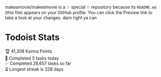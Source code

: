 makeamovie/makeamovie is a ✨ special ✨ repository because its `README.md` (this file) appears on your GitHub profile.
You can click the Preview link to take a look at your changes. darn right ya can

# Todoist Stats

<!-- TODO-IST:START -->
🏆  41,308 Karma Points           
🌸  Completed 5 tasks today           
✅  Completed 28,657 tasks so far           
⏳  Longest streak is 328 days
<!-- TODO-IST:END -->